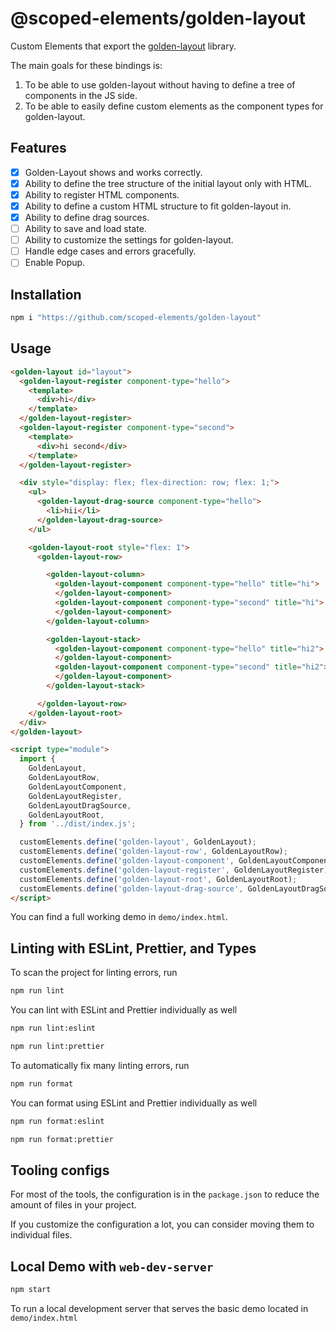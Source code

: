 # @scoped-elements/golden-layout

Custom Elements that export the [golden-layout](https://github.com/golden-layout/golden-layout) library.

The main goals for these bindings is:

1. To be able to use golden-layout without having to define a tree of components in the JS side.
2. To be able to easily define custom elements as the component types for golden-layout.

## Features

- [x] Golden-Layout shows and works correctly.
- [x] Ability to define the tree structure of the initial layout only with HTML.
- [x] Ability to register HTML components.
- [x] Ability to define a custom HTML structure to fit golden-layout in.
- [x] Ability to define drag sources.
- [ ] Ability to save and load state.
- [ ] Ability to customize the settings for golden-layout.
- [ ] Handle edge cases and errors gracefully.
- [ ] Enable Popup.

## Installation

```bash
npm i "https://github.com/scoped-elements/golden-layout"
```

## Usage

```html
<golden-layout id="layout">
  <golden-layout-register component-type="hello">
    <template>
      <div>hi</div>
    </template>
  </golden-layout-register>
  <golden-layout-register component-type="second">
    <template>
      <div>hi second</div>
    </template>
  </golden-layout-register>

  <div style="display: flex; flex-direction: row; flex: 1;">
    <ul>
      <golden-layout-drag-source component-type="hello">
        <li>hii</li>
      </golden-layout-drag-source>
    </ul>

    <golden-layout-root style="flex: 1">
      <golden-layout-row>

        <golden-layout-column>
          <golden-layout-component component-type="hello" title="hi">
          </golden-layout-component>
          <golden-layout-component component-type="second" title="hi">
          </golden-layout-component>
        </golden-layout-column>

        <golden-layout-stack>
          <golden-layout-component component-type="hello" title="hi2">
          </golden-layout-component>
          <golden-layout-component component-type="second" title="hi2">
          </golden-layout-component>
        </golden-layout-stack>

      </golden-layout-row>
    </golden-layout-root>
  </div>
</golden-layout>

<script type="module">
  import {
    GoldenLayout,
    GoldenLayoutRow,
    GoldenLayoutComponent,
    GoldenLayoutRegister,
    GoldenLayoutDragSource,
    GoldenLayoutRoot,
  } from '../dist/index.js';

  customElements.define('golden-layout', GoldenLayout);
  customElements.define('golden-layout-row', GoldenLayoutRow);
  customElements.define('golden-layout-component', GoldenLayoutComponent);
  customElements.define('golden-layout-register', GoldenLayoutRegister);
  customElements.define('golden-layout-root', GoldenLayoutRoot);
  customElements.define('golden-layout-drag-source', GoldenLayoutDragSource);
</script>
```

You can find a full working demo in `demo/index.html`.

## Linting with ESLint, Prettier, and Types

To scan the project for linting errors, run

```bash
npm run lint
```

You can lint with ESLint and Prettier individually as well

```bash
npm run lint:eslint
```

```bash
npm run lint:prettier
```

To automatically fix many linting errors, run

```bash
npm run format
```

You can format using ESLint and Prettier individually as well

```bash
npm run format:eslint
```

```bash
npm run format:prettier
```

## Tooling configs

For most of the tools, the configuration is in the `package.json` to reduce the amount of files in your project.

If you customize the configuration a lot, you can consider moving them to individual files.

## Local Demo with `web-dev-server`

```bash
npm start
```

To run a local development server that serves the basic demo located in `demo/index.html`
